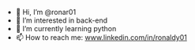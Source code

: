 - 👋 Hi, I’m @ronar01
- 👀 I’m interested in back-end
- 🌱 I’m currently learning python
- 📫 How to reach me: www.linkedin.com/in/ronaldy01


<!---
ronar01/ronar01 is a ✨ special ✨ repository because its `README.md` (this file) appears on your GitHub profile.
You can click the Preview link to take a look at your changes.
--->

